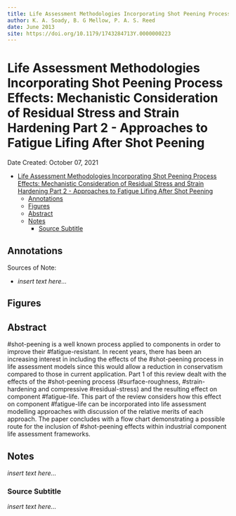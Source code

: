 ```yaml
---
title: Life Assessment Methodologies Incorporating Shot Peening Process Effects: Mechanistic Consideration of Residual Stress and Strain Hardening Part 2 - Approaches to Fatigue Lifing After Shot Peening
author: K. A. Soady, B. G Mellow, P. A. S. Reed
date: June 2013
site: https://doi.org/10.1179/1743284713Y.0000000223
---
```

<!-- %%%%%%%% Document Metadata %%%%%%%% -->
# Life Assessment Methodologies Incorporating Shot Peening Process Effects: Mechanistic Consideration of Residual Stress and Strain Hardening Part 2 - Approaches to Fatigue Lifing After Shot Peening

Date Created: October 07, 2021

- [Life Assessment Methodologies Incorporating Shot Peening Process Effects: Mechanistic Consideration of Residual Stress and Strain Hardening Part 2 - Approaches to Fatigue Lifing After Shot Peening](#life-assessment-methodologies-incorporating-shot-peening-process-effects-mechanistic-consideration-of-residual-stress-and-strain-hardening-part-2---approaches-to-fatigue-lifing-after-shot-peening)
  - [Annotations](#annotations)
  - [Figures](#figures)
  - [Abstract](#abstract)
  - [Notes](#notes)
    - [Source Subtitle](#source-subtitle)
<!-- %%%%%%%%%%%%%%%%%%%%%%%%%%%%%% -->





<!-- START WRITING BELOW -->





<!-- %%%%%%%%%%%%%%%%%%%%%%%%%%%%%% -->
## Annotations


Sources of Note:
- *insert text here$\dots$*

## Figures

## Abstract
#shot-peening is a well known process applied to components in order to improve their #fatigue-resistant. In recent years, there has been an increasing interest in including the effects of the #shot-peening process in life assessment models since this would allow a reduction in conservatism compared to those in current application. Part 1 of this review dealt with the effects of the #shot-peening process (#surface-roughness, #strain-hardening and compressive #residual-stress) and the resulting effect on component #fatigue-life. This part of the review considers how this effect on component #fatigue-life can be incorporated into life assessment modelling approaches with discussion of the relative merits of each approach. The paper concludes with a flow chart demonstrating a possible route for the inclusion of #shot-peening effects within industrial component life assessment frameworks.

## Notes
*insert text here$\dots$*


### Source Subtitle
*insert text here$\dots$*
<!-- %%%%%%%%%%%%%%%%%%%%%%%%%%%%%% -->





<!-- %%%%%%%% End Document %%%%%%%% -->